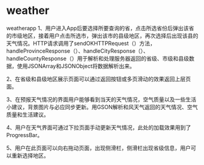 # weather
weatherapp
1、用户进入App后要选择所要查询的省，点击所选省份后弹出该省的市级地区，接着用户点击所选市，弹出该市的县级地区，再次选择后出现该县的天气情况。HTTP请求调用了sendOKHTTPRequest（）方法，handleProvinceResponse（）、handleCityResponse（）、handleCountyResponse（）用于解析和处理服务器返回的省级、市级和县级数据，使用JSONArray和JSONObject将数据解析出来。

2、在省级和县级地区展示页面可以通过返回按钮或多页滑动的效果返回上层页面。

3、在预报天气情况的界面用户能够看到当天的天气情况，空气质量以及一些生活小建议，背景图片与必应同步更新。用GSON解析和风天气返回的天气情况、空气质量和生活建议。

4、用户在天气界面可通过下拉页面手动更新天气情况，此处的加载效果用到了ProgressBar。

5、用户在此页面可以向右拖动页面，出现侧滑栏，侧滑栏出现省级信息，用户可以重新选择地区。
